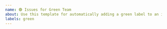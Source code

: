 ```yaml
---
name: 🟢 Issues for Green Team
about: Use this template for automatically adding a green label to an issue
labels: green
---
```

